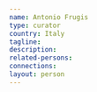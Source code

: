 ```yaml
---
name: Antonio Frugis
type: curator
country: Italy
tagline:
description:
related-persons:
connections:
layout: person
---
```

